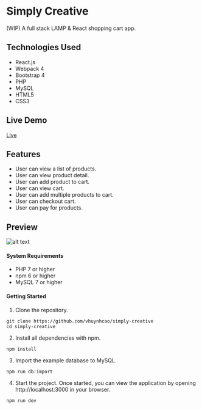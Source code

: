 # Simply Creative

(WIP) A full stack LAMP & React shopping cart app.

## Technologies Used

* React.js
* Webpack 4
* Bootstrap 4
* PHP
* MySQL
* HTML5
* CSS3

## Live Demo

[Live](https://simplycreative.vn-codes.com/)

## Features

* User can view a list of products.
* User can view product detail.
* User can add product to cart.
* User can view cart.
* User can add multiple products to cart.
* User can checkout cart.
* User can pay for products.

## Preview

![alt text](https://github.com/vhuynhcao/wicked-sales/blob/master/server/public/images/simply-creative.gif?raw=true)


#### System Requirements

* PHP 7 or higher
* npm 6 or higher
* MySQL 7 or higher

#### Getting Started

1. Clone the repository.
```
git clone https://github.com/vhuynhcao/simply-creative
cd simply-creative
```

2. Install all dependencies with npm.
```
npm install
```

3. Import the example database to MySQL.
```
npm run db:import
```

4. Start the project. Once started, you can view the application by opening http://localhost:3000 in your browser.
```
npm run dev
```
